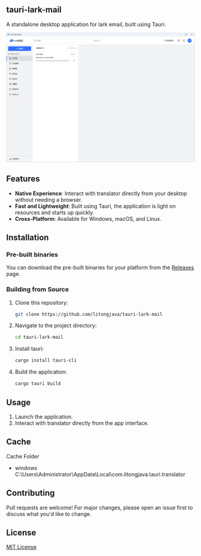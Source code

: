 ## tauri-lark-mail

A standalone desktop application for lark email, built using Tauri.

![1](readme_files/1.png)

## Features
* **Native Experience**: Interact with translator directly from your desktop without needing a browser.
* **Fast and Lightweight**: Built using Tauri, the application is light on resources and starts up quickly.
* **Cross-Platform**: Available for Windows, macOS, and Linux.

## Installation

### Pre-built binaries
You can download the pre-built binaries for your platform from the [Releases](https://github.com/litongjava/tauri-lark-mail/releases) page.

### Building from Source

1. Clone this repository:
    ```bash
    git clone https://github.com/litongjava/tauri-lark-mail
    ```
2. Navigate to the project directory:
    ```bash
    cd tauri-lark-mail
    ```
3. Install tauri:
    ```bash
    cargo install tauri-cli
    ```
4. Build the application:
    ```bash
    cargo tauri build
    ```

## Usage

1. Launch the application.
2. Interact with translator directly from the app interface.

## Cache
Cache Folder
- windows C:\Users\Administrator\AppData\Local\com.litongjava.tauri.translator
## Contributing

Pull requests are welcome! For major changes, please open an issue first to discuss what you'd like to change.

## License

[MIT License](LICENSE)


